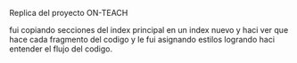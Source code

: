 Replica del proyecto ON-TEACH

fui copiando secciones del index principal
en un index nuevo y haci ver que hace cada
fragmento del codigo y le fui asignando estilos
logrando haci entender el flujo del codigo.